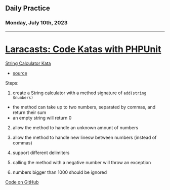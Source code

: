 ## Daily Practice
### Monday, July 10th, 2023
---


# [Laracasts: Code Katas with PHPUnit](https://laracasts.com/series/code-katas-with-phpunit)  

[String Calculator Kata](https://laracasts.com/series/code-katas-with-phpunit/episodes/6)  
- [source](https://osherove.com/tdd-kata-1)

Steps:
1. create a String calculator with a method signature of `add(string $numbers)`
- the method can take up to two numbers, separated by commas, and return their sum
- an empty string will return 0

2. allow the method to handle an unknown amount of numbers

3. allow the method to handle new linesw between numbers (instead of commas)

4. support different delimiters

5. calling the method with a negative number will throw an exception

6. numbers bigger than 1000 should be ignored


[Code on GitHub](https://github.com/djknox/kata/blob/main/src/StringCalculator.php)